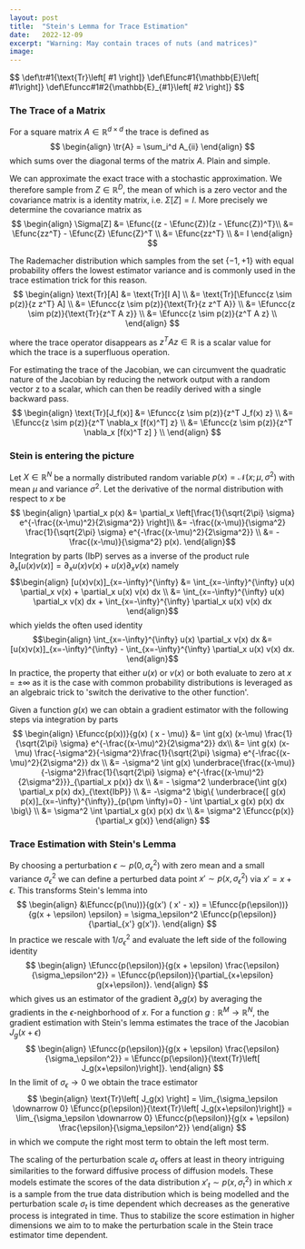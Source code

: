 ```yaml
---
layout: post
title:  "Stein's Lemma for Trace Estimation"
date:   2022-12-09
excerpt: "Warning: May contain traces of nuts (and matrices)"
image:
---
```

<head>
<script type="text/x-mathjax-config"> MathJax.Hub.Config({ TeX: { equationNumbers: { autoNumber: "all" } } }); </script>
       <script type="text/x-mathjax-config">
         MathJax.Hub.Config({
           tex2jax: {
             inlineMath: [ ['$','$'], ["\\(","\\)"] ],
             displayMath: [['$$','$$']],
             processEscapes: true
           }
         });
       </script>
       <script src="https://cdn.mathjax.org/mathjax/latest/MathJax.js?config=TeX-AMS-MML_HTMLorMML" type="text/javascript"></script>
</head>
$$
 \def\tr#1{\text{Tr}\left[ #1 \right]}
 \def\Efunc#1{\mathbb{E}\left[ #1\right]}
 \def\Efuncc#1#2{\mathbb{E}_{#1}\left[ #2 \right]}
$$

### The Trace of a Matrix

For a square matrix $A \in \mathbb{R}^{d \times d}$ the trace is defined as
$$
\begin{align}
\tr{A} = \sum_i^d A_{ii}
\end{align}
$$
which sums over the diagonal terms of the matrix $A$. Plain and simple.

We can approximate the exact trace with a stochastic approximation.
We therefore sample from $Z \in \mathbb{R}^D$, the mean of which is a zero vector and the covariance matrix is a identity matrix, i.e. $\Sigma[Z] = I$.
More precisely we determine the covariance matrix as
$$
\begin{align}
    \Sigma[Z] 
    &= \Efunc{(z - \Efunc{Z})(z - \Efunc{Z})^T}\\
    &= \Efunc{zz^T} - \Efunc{Z} \Efunc{Z}^T \\
    &= \Efunc{zz^T} \\
    &= I
\end{align}
$$

The Rademacher distribution which samples from the set $\{-1, +1\}$ with equal probability offers the lowest estimator variance and is commonly used in the trace estimation trick for this reason.
$$
\begin{align}
    \text{Tr}[A]
    &= \text{Tr}[I A] \\
    &= \text{Tr}[\Efuncc{z \sim p(z)}{z z^T} A] \\
    &= \Efuncc{z \sim p(z)}{\text{Tr}{z z^T A}} \\
    &= \Efuncc{z \sim p(z)}{\text{Tr}{z^T A z}} \\
    &= \Efuncc{z \sim p(z)}{z^T A z} \\
\end{align}
$$

where the trace operator disappears as $z^T A z \in \mathbb{R}$ is a scalar value for which the trace is a superfluous operation.

For estimating the trace of the Jacobian, we can circumvent the quadratic nature of the Jacobian by reducing the network output with a random vector z to a scalar, which can then be readily derived with a single backward pass.
$$
\begin{align}
    \text{Tr}[J_f(x)]
    &= \Efuncc{z \sim p(z)}{z^T J_f(x) z} \\
    &= \Efuncc{z \sim p(z)}{z^T \nabla_x [f(x)^T] z} \\
    &= \Efuncc{z \sim p(z)}{z^T \nabla_x [f(x)^T z] } \\
\end{align}
$$

### Stein is entering the picture

Let $X \in \mathbb{R}^N$ be a normally distributed random variable $p(x) =\mathcal{N}(x ; \mu, \sigma^2)$ with mean $\mu$ and variance $\sigma^2$.
Let the derivative of the normal distribution with respect to $x$ be
$$
\begin{align}
\partial_x p(x) 
&= \partial_x \left[\frac{1}{\sqrt{2\pi} \sigma} e^{-\frac{(x-\mu)^2}{2\sigma^2}} \right]\\
&= -\frac{(x-\mu)}{\sigma^2} \frac{1}{\sqrt{2\pi} \sigma} e^{-\frac{(x-\mu)^2}{2\sigma^2}} \\
&= - \frac{(x-\mu)}{\sigma^2} p(x).
\end{align}$$
Integration by parts (IbP) serves as a inverse of the product rule $\partial_x [u(x) v(x)] = \partial_x u(x) v(x) + u(x) \partial_x v(x)$ namely 
$$\begin{align}
[u(x)v(x)]_{x=-\infty}^{\infty} &= \int_{x=-\infty}^{\infty} u(x) \partial_x v(x) + \partial_x u(x) v(x) dx \\
&= \int_{x=-\infty}^{\infty} u(x) \partial_x v(x) dx + \int_{x=-\infty}^{\infty} \partial_x u(x) v(x) dx
\end{align}$$
which yields the often used identity
$$\begin{align}
\int_{x=-\infty}^{\infty} u(x) \partial_x v(x) dx 
&= [u(x)v(x)]_{x=-\infty}^{\infty} - \int_{x=-\infty}^{\infty} \partial_x u(x) v(x) dx.
\end{align}$$
In practice, the property that either $u(x)$ or $v(x)$ or both evaluate to zero at $x = \pm \infty$ as it is the case with common probability distributions is leveraged as an algebraic trick to 'switch the derivative to the other function'.

Given a function $g(x)$ we can obtain a gradient estimator with the following steps via integration by parts
$$
\begin{align}
    \Efuncc{p(x))}{g(x) ( x - \mu)}
    &= \int g(x) (x-\mu) \frac{1}{\sqrt{2\pi} \sigma} e^{-\frac{(x-\mu)^2}{2\sigma^2}} dx\\
    &= \int g(x) (x-\mu) \frac{-\sigma^2}{-\sigma^2}\frac{1}{\sqrt{2\pi} \sigma} e^{-\frac{(x-\mu)^2}{2\sigma^2}} dx \\
    &= -\sigma^2 \int g(x) \underbrace{\frac{(x-\mu)}{-\sigma^2}\frac{1}{\sqrt{2\pi} \sigma} e^{-\frac{(x-\mu)^2}{2\sigma^2}}}_{\partial_x p(x)} dx \\
    &= - \sigma^2 \underbrace{\int g(x) \partial_x p(x) dx}_{\text{IbP}} \\
    &= -\sigma^2 \big\{ \underbrace{[ g(x) p(x)]_{x=-\infty}^{\infty}}_{p(\pm \infty)=0} - \int \partial_x g(x) p(x) dx \big\} \\
    &= \sigma^2 \int \partial_x g(x) p(x) dx \\
    &= \sigma^2 \Efuncc{p(x)}{\partial_x g(x)}
\end{align}
$$

### Trace Estimation with Stein's Lemma

By choosing a perturbation $\epsilon \sim p(0, \sigma_\epsilon^2)$ with zero mean and a small variance $\sigma_\epsilon^2$ we can define a perturbed data point $x' \sim p(x,\sigma_\epsilon^2)$ via $x' = x + \epsilon$.
This transforms Stein's lemma into
$$
\begin{align}
    &\Efuncc{p(\nu))}{g(x') ( x' - x)}
    = \Efuncc{p(\epsilon))}{g(x + \epsilon) \epsilon}
    = \sigma_\epsilon^2 \Efuncc{p(\epsilon)}{\partial_{x'} g(x')}.
\end{align}
$$
In practice we rescale with $1/\sigma_\epsilon^2$ and evaluate the left side of the following identity
$$
\begin{align}
    \Efuncc{p(\epsilon)}{g(x + \epsilon) \frac{\epsilon}{\sigma_\epsilon^2}} = \Efuncc{p(\epsilon)}{\partial_{x+\epsilon} g(x+\epsilon)}.
\end{align}
$$
which gives us an estimator of the gradient $\partial_x g(x)$ by averaging the gradients in the $\epsilon$-neighborhood of $x$.
For a function $g: \mathbb{R}^M \rightarrow \mathbb{R}^N$, the gradient estimation with Stein's lemma estimates the trace of the Jacobian $J_g(x+\epsilon)$
$$
\begin{align}
    \Efuncc{p(\epsilon)}{g(x + \epsilon) \frac{\epsilon}{\sigma_\epsilon^2}} = \Efuncc{p(\epsilon)}{\text{Tr}\left[ J_g(x+\epsilon)\right]}.
\end{align}
$$
In the limit of $\sigma_\epsilon \rightarrow 0$ we obtain the trace estimator
$$
\begin{align}
    \text{Tr}\left[ J_g(x) \right] 
    = \lim_{\sigma_\epsilon \downarrow 0} \Efuncc{p(\epsilon)}{\text{Tr}\left[ J_g(x+\epsilon)\right]}
    = \lim_{\sigma_\epsilon \downarrow 0} \Efuncc{p(\epsilon)}{g(x + \epsilon) \frac{\epsilon}{\sigma_\epsilon^2}}
\end{align}
$$
in which we compute the right most term to obtain the left most term.

The scaling of the perturbation scale $\sigma_\epsilon$ offers at least in theory intriguing similarities to the forward diffusive process of diffusion models.
These models estimate the scores of the data distribution $x'_t \sim p(x, \sigma_t^2)$ in which $x$ is a sample from the true data distribution which is being modelled and the perturbation scale $\sigma_t$ is time dependent which decreases as the generative process is integrated in time.
Thus to stabilize the score estimation in higher dimensions we aim to to make the perturbation scale in the Stein trace estimator time dependent.
